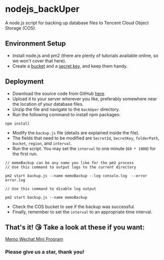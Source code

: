 # nodejs_backUper

A node.js script for backing up database files to Tencent Cloud Object Storage (COS).

## Environment Setup

- Install node.js and pm2 (there are plenty of tutorials available online, so we won't cover that here).
- Create a [bucket](https://console.cloud.tencent.com/cos/bucket?action=create) and a [secret key](https://console.cloud.tencent.com/cam/capi), and keep them handy.

## Deployment

- Download the source code from GitHub [here](https://github.com/Rabithua/nodejs_backUper/archive/refs/heads/main.zip).
- Upload it to your server wherever you like, preferably somewhere near the location of your database files.
- Unzip the file and navigate to the `backUper` directory.
- Run the following command to install npm packages:

```
npm install
```

- Modify the `backup.js` file (details are explained inside the file).
- The fields that need to be modified are `SecretId`, `SecretKey`, `folderPath`, `bucket`, `region`, and `interval`.
- Run the script. You may set the `interval` to one minute (`60 * 1000`) for the first run.

```
// memoBackup can be any name you like for the pm2 process
// Use this command to output logs to the current directory

pm2 start backup.js --name memoBackup --log console.log  --error error.log

// Use this command to disable log output

pm2 start backup.js --name memoBackup
```

- Check the COS bucket to see if the backup was successful.
- Finally, remember to set the `interval` to an appropriate time interval.

## That's it! 😘 Take a look at these if you want:

[Memo Wechat Mini Program](https://github.com/Rabithua/memos_wmp)

### Please give us a star, thank you!
